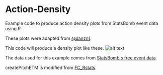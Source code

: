 # Action-Density
Example code to produce action density plots from StatsBomb event data using R.

These plots were adapted from [@danzn1](https://twitter.com/danzn1/status/1161380572087947265?s=20).

This code will produce a density plot like these.
![alt text](https://github.com/etmckinley/PassSonar/blob/3a1ab24f07c6536f2049e5b003fbcac6ec83e141/North%20Carolina%20Courage%20PassSonar.png "North Carolina Courage PassSonar")

The data used for this example comes from [StatsBomb's free event data](https://github.com/statsbomb/StatsBombR).

createPitchETM is modified from [FC_Rstats](https://github.com/FCrSTATS/Visualisations/blob/master/3.CreateAPitch.md).
